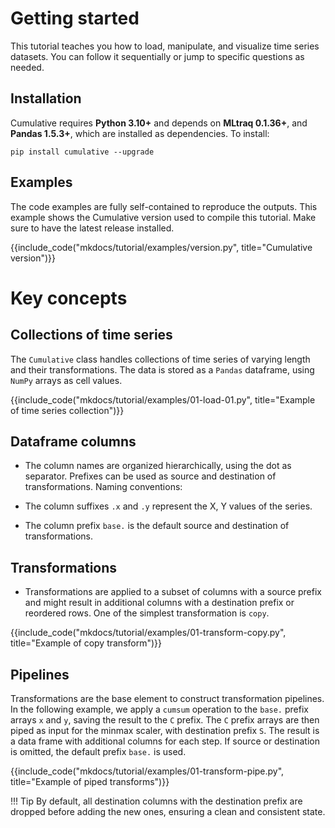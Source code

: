 # Getting started
This tutorial teaches you how to load, manipulate, and visualize time series datasets.
You can follow it sequentially or jump to specific questions as needed.

## Installation

Cumulative requires **Python 3.10+** and depends on **MLtraq 0.1.36+**, and **Pandas 1.5.3+**, which are installed as dependencies. To install:

```
pip install cumulative --upgrade
```

## Examples

The code examples are fully self-contained to reproduce the outputs.
This example shows the Cumulative version used to compile this tutorial.
Make sure to have the latest release installed.

{{include_code("mkdocs/tutorial/examples/version.py", title="Cumulative version")}}

# Key concepts

## Collections of time series

The `Cumulative` class handles collections of time series of varying length and their transformations. The data is stored as a `Pandas` dataframe, using `NumPy` arrays as cell values.

{{include_code("mkdocs/tutorial/examples/01-load-01.py", title="Example of time series collection")}}

## Dataframe columns

* The column names are organized hierarchically, using the dot as separator. Prefixes can be used as source and destination
of transformations. Naming conventions:

* The column suffixes `.x` and `.y` represent the X, Y values of the series.
* The column prefix `base.` is the default source and destination of transformations.

## Transformations

* Transformations are applied to a subset of columns with a source prefix and might result in additional columns with a destination prefix or reordered rows. One of the simplest transformation is `copy`.

{{include_code("mkdocs/tutorial/examples/01-transform-copy.py", title="Example of copy transform")}}

## Pipelines

Transformations are the base element to construct transformation pipelines. In the following example, 
we apply a `cumsum` operation to the `base.` prefix arrays `x` and `y`, saving the result to the `C` prefix.
The `C` prefix arrays are then piped as input for the minmax scaler, with destination prefix `S`.
The result is a data frame with additional columns for each step. If source or destination is omitted, 
the default prefix `base.` is used.


{{include_code("mkdocs/tutorial/examples/01-transform-pipe.py", title="Example of piped transforms")}}


!!! Tip
    By default, all destination columns with the destination prefix
    are dropped before adding the new ones, ensuring a clean and consistent state.    

